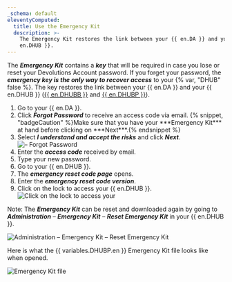 ```yaml
---
_schema: default
eleventyComputed:
  title: Use the Emergency Kit
  description: >-
    The Emergency Kit restores the link between your {{ en.DA }} and your {{
    en.DHUB }}.
---
```

The ***Emergency Kit*** contains a ***key*** that will be required in case you lose or reset your Devolutions Account password. If you forget your password, the ***emergency key is the only way to recover access*** to your {% var, "DHUB" false %}. The key restores the link between your {{ en.DA }} and your {{ en.DHUB }} ([{{ en.DHUBB }}](/hub/getting-started/create-hub/hub-personal/) and [{{ en.DHUBP }}](/hub/getting-started/create-hub/hub-business/)).

1. Go to your {{ en.DA }}.
2. Click ***Forgot Password*** to receive an access code via email. {% snippet, "badgeCaution" %}Make sure that you have your \*\*\*Emergency Kit\*\*\* at hand before clicking on \*\*\*Next\*\*\*.{% endsnippet %}
3. Select ***I understand and accept the risks*** and click ***Next***. ![– Forgot Password](https://cdnweb.devolutions.net/docs/docs_en_kb_KB6197.png)
4. Enter the ***access code*** received by email.
5. Type your new password.
6. Go to your {{ en.DHUB }}.
7. The ***emergency reset code page*** opens.
8. Enter the ***emergency reset code version***.
9. Click on the lock to access your {{ en.DHUB }}. ![Click on the lock to access your](https://cdnweb.devolutions.net/docs/docs_en_kb_KB6200.png)

Note: The ***Emergency Kit*** can be reset and downloaded again by going to ***Administration*** – ***Emergency Kit*** – ***Reset Emergency Kit*** in your {{ en.DHUB }}.

![Administration – Emergency Kit – Reset Emergency Kit](https://cdnweb.devolutions.net/docs/HUBB6016_2024_1.png)

Here is what the {{ variables.DHUBP.en }} Emergency Kit file looks like when opened.

![Emergency Kit file](https://cdnweb.devolutions.net/docs/HUBB6000_2024_2.png)

<br>